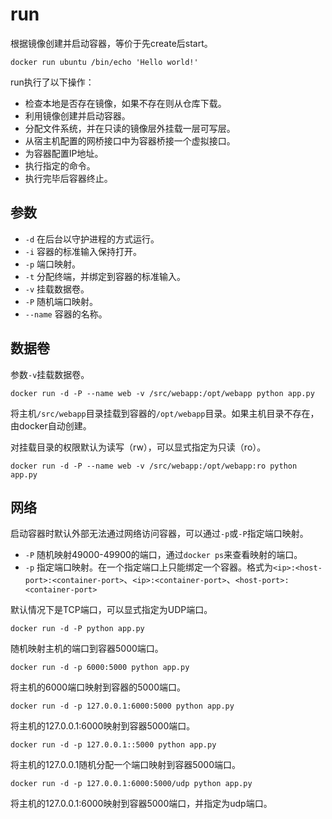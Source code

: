 # run

根据镜像创建并启动容器，等价于先create后start。

```
docker run ubuntu /bin/echo 'Hello world!'
```

run执行了以下操作：
- 检查本地是否存在镜像，如果不存在则从仓库下载。
- 利用镜像创建并启动容器。
- 分配文件系统，并在只读的镜像层外挂载一层可写层。
- 从宿主机配置的网桥接口中为容器桥接一个虚拟接口。
- 为容器配置IP地址。
- 执行指定的命令。
- 执行完毕后容器终止。

## 参数

- `-d` 在后台以守护进程的方式运行。
- `-i` 容器的标准输入保持打开。
- `-p` 端口映射。
- `-t` 分配终端，并绑定到容器的标准输入。
- `-v` 挂载数据卷。
- `-P` 随机端口映射。
- `--name` 容器的名称。

## 数据卷

参数`-v`挂载数据卷。

```
docker run -d -P --name web -v /src/webapp:/opt/webapp python app.py
```

将主机`/src/webapp`目录挂载到容器的`/opt/webapp`目录。如果主机目录不存在，由docker自动创建。

对挂载目录的权限默认为读写（rw），可以显式指定为只读（ro）。

```
docker run -d -P --name web -v /src/webapp:/opt/webapp:ro python app.py
```

## 网络

启动容器时默认外部无法通过网络访问容器，可以通过`-p`或`-P`指定端口映射。

- `-P` 随机映射49000-49900的端口，通过`docker ps`来查看映射的端口。
- `-p` 指定端口映射。在一个指定端口上只能绑定一个容器。格式为`<ip>:<host-port>:<container-port>`、`<ip>:<container-port>`、`<host-port>:<container-port>`

默认情况下是TCP端口，可以显式指定为UDP端口。

```
docker run -d -P python app.py
```

随机映射主机的端口到容器5000端口。

```
docker run -d -p 6000:5000 python app.py
```

将主机的6000端口映射到容器的5000端口。

```
docker run -d -p 127.0.0.1:6000:5000 python app.py
```

将主机的127.0.0.1:6000映射到容器5000端口。

```
docker run -d -p 127.0.0.1::5000 python app.py
```

将主机的127.0.0.1随机分配一个端口映射到容器5000端口。

```
docker run -d -p 127.0.0.1:6000:5000/udp python app.py
```

将主机的127.0.0.1:6000映射到容器5000端口，并指定为udp端口。
